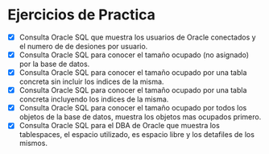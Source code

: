 # Ejercicios de Practica

- [x] Consulta Oracle SQL que muestra los usuarios de Oracle conectados y el numero de de desiones por usuario.
- [x] Consulta Oracle SQL para conocer el tamaño ocupado (no asignado) por la base de datos.
- [x] Consulta Oracle SQL para conocer el tamaño ocupado por una tabla concreta sin incluir los indices de la misma.
- [x] Consulta Oracle SQL para conocer el tamaño ocupado por una tabla concreta incluyendo los indices de la misma.
- [x] Consulta Oracle SQL para conocer el tamaño ocupado por todos los objetos de la base de datos, muestra los objetos mas ocupados primero.
- [x] Consulta Oracle SQL para el DBA de Oracle que muestra los tablespaces, el espacio utilizado, es espacio libre y los detafiles de los mismos.

